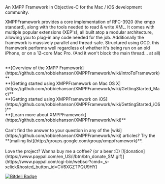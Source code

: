 An XMPP Framework in Objective-C for the Mac / iOS development community.

XMPPFramework provides a core implementation of RFC-3920 (the xmpp standard), along with the tools needed to read & write XML. It comes with multiple popular extensions (XEP's), all built atop a modular architecture, allowing you to plug-in any code needed for the job. Additionally the framework is massively parallel and thread-safe. Structured using GCD, this framework performs well regardless of whether it's being run on an old iPhone, or on a 12-core Mac Pro. (And it won't block the main thread... at all)

<br/>
**[Overview of the XMPP Framework](https://github.com/robbiehanson/XMPPFramework/wiki/IntroToFramework)**<br/>
**[Getting started using XMPPFramework on Mac OS X](https://github.com/robbiehanson/XMPPFramework/wiki/GettingStarted_Mac)**<br/>
**[Getting started using XMPPFramework on iOS](https://github.com/robbiehanson/XMPPFramework/wiki/GettingStarted_iOS)**<br/>
**[Learn more about XMPPFramework](https://github.com/robbiehanson/XMPPFramework/wiki)**<br/>

<br/>
Can't find the answer to your question in any of the [wiki](https://github.com/robbiehanson/XMPPFramework/wiki) articles? Try the **[mailing list](http://groups.google.com/group/xmppframework)**.
<br/>
<br/>
Love the project? Wanna buy me a coffee? (or a beer :D) [![donation](https://www.paypal.com/en_US/i/btn/btn_donate_SM.gif)](https://www.paypal.com/cgi-bin/webscr?cmd=_s-xclick&hosted_button_id=CV6XGZTPQU9HY)




[![Bitdeli Badge](https://d2weczhvl823v0.cloudfront.net/ahanmal/xmppframework/trend.png)](https://bitdeli.com/free "Bitdeli Badge")

